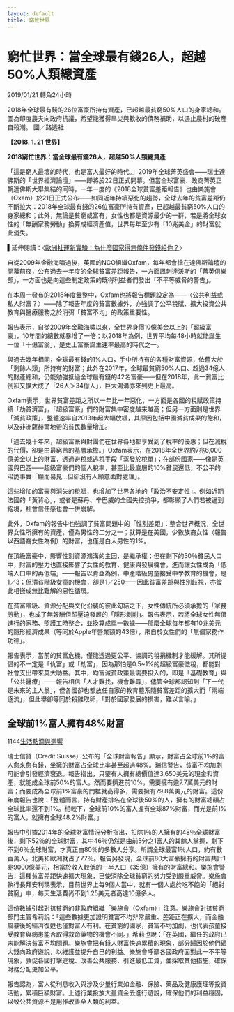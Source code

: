 ```yaml
---
layout: default
title: 窮忙世界
---
```


# 窮忙世界：當全球最有錢26人，超越50%人類總資產

2019/01/21 轉角24小時

2018年全球最有錢的26位富豪所持有資產，已超越最貧窮50%人口的身家總和。圖為印度農夫向政府抗議，希望能獲得旱災與歉收的債務補助，以遏止農村的破產自殺潮。
圖／路透社

 **【2018. 1. 21 世界】**

 **2018窮忙世界：當全球最有錢26人，超越50%人類總資產**

「這是窮人最壞的時代，也是富人最好的時代。」2019年全球菁英盛會——瑞士達佛斯的「世界經濟論壇」——即將於22日正式開幕。但當全球富豪、政商菁英正朝達佛斯大舉集結的同時，一年一度的《2018全球貧富差距報告》也由樂施會（Oxam）於21日正式公布——如同近年持續惡化的趨勢，全球去年的貧富差距仍不斷拉大：2018年全球最有錢的26位富豪所持有資產，已超越最貧窮50%人口的身家總和；此外，無論是貧窮或富有，女性也都是資源最少的一群，若是將全球女性的「無酬家務勞動」換算成經濟產值，世界每年至少有「10兆美金」的財富就此消失。

▌延伸閱讀：〈[歐洲社運新實驗：為什麼國家得無條件發錢給你？](https://global.udn.com/global_vision/story/8663/1449877)〉

自從2009年金融海嘯過後，英國的NGO組織Oxfam，每年都會搶在達佛斯論壇的開幕前夜，公布過去一年度的[全球貧富差距報告](https://oxfam.app.box.com/s/f9meuz1jrd9e1xrkrq59e37tpoppqup0/file/385579400762?fbclid=IwAR0X7mQPhp8qY4p9Agiynw5GkcPZWBe6SrMA3DV1QbnDWMmssFJsPQu36EI)，一方面諷刺達沃斯的「菁英俱樂部」，一方面也是向這些制定政策的既得利益者們發出「不平等威脅的警告」。

在本周一發布的2018年度彙整中，Oxfam也將報告標題設定為——〈公共利益或私人財富？〉——除了報告年度的貧富數據外，亦強調了公平稅賦、擴大投資公共教育與醫療服務之於消弭「貧富不均」的政策重要性。

報告表示，自從2009年金融海嘯以來，全世界身價10億美金以上的「超級富豪」，10年間的總數就暴增了一倍；以2018年為例，世界平均每48小時就能誕生一位「十億富翁」，是史上富豪誕生速率最高的時代之一。

與過去幾年相同，全球最有錢的1%人口，手中所持有的各種財富資源，依舊大於「剩餘人類」所持有的財富；此外在2017年，全球最貧窮50%人口、超過34億人的財產總和，仍能勉強抵過全球最有錢的42名富豪——但在2018年，此一貧富比例卻又擴大成了「26人＞34億人」，巨大鴻溝亦來到史上最高。

Oxfam表示，世界貧富差距之所以一年比一年惡化，一方面是各國的稅賦政策持續「劫貧濟富」，「超級富豪」們的財富集中密度越來越高；但另一方面則是世界「滅貧政策」，整體速率自2013年起大幅放緩，其原因包括中國滅貧成果的飽和，以及非洲薩赫爾地帶的貧民數量增加。

「過去幾十年來，超級富豪與財團們在世界各地都享受到了稅率的優惠；但在減稅的代價，卻是由最窮苦的基層承擔。」Oxfam表示，在2018年全世界約7兆6,000億美金以上的財富，透過避稅或逃稅手段「蒸發於稅單」；在部份國家——像是英國與巴西——超級富豪們的個人稅率，甚至比最底層的10%貧民還低，不公平的弔詭事實「顯而易見...但卻沒有人願意面對處理」。

這些增加的富豪與消失的稅賦，也增加了世界各地的「政治不安定性」。例如近期法國的「黃背心」，或者是蘇丹、辛巴威的全國失控抗爭，都彰顯了人們若被逼到絕境，社會信任感也會一併崩解。

此外，Oxfam的報告中也強調了貧富問題中的「性別差距」：整合世界概況，全世界女性所擁有的資產，僅為男性的二分之一；就算是在美國，少數族裔女性（報告以西語裔女性為例）的財富，也僅是白人男性的1%。

在頂級富豪中，影響性別資源鴻溝的主因，是繼承權；但在剩下的50％貧民人口中，財富的壓力也直接影響了女性的教育、健康與發展機會，進而讓女性成為「低端人口中的再低端」——報告以肯亞為例，中產階級男童接受中學教育的機會，是1／3；但清貧階級女童的機會，卻是1／250——因此貧富差距與性別歧視，亦彼此相嵌成無比難解的惡性循環。

在貧富階級、資源分配與文化沿襲的彼此勾結之下，女性傳統所必須承擔的「家務勞動」，也成了無報酬但卻壓迫發展的「隱形剝削」。報告表示，若將全球女性無償進行的家務、照護工時整合，並換算成單一數據——那麼全球每年都有10兆美元的隱形經濟成果（等同於Apple年營業額的43倍），來自於女性們的「無償家務作功德」。

報告表示，當前的貧富危機，僅能透過更公平、協調的稅捐機制才能緩解。其所提倡的不一定是「仇富」或「劫富」，因為那怕是0.5~1%的超級富豪徵稅，都能對社會支出帶來莫大助益。其中，均富滅貧政策最需要投入的，即是「基礎教育」與「公共醫療」——報告相信「人才難找，機會難尋」，儘管全球都認知到「下一代是未來的主人翁」，但各國卻也都放任自家的教育體系隨貧富差距的擴大而「兩端逐流」，但此舉卻等同於殺雞取卵，「對於國家發展的損害，難以言喻。」





## 全球前1%富人擁有48%財富

1144[生活點滴與迴響](http://blog.xuite.net/haggai_chang210/blog/?st=c&amp;w=5044378&amp;p=1)

 瑞士信貸（Credit
Suisse）公布的「全球財富報告」顯示，財富占全球前1%的富人愈來愈有錢，坐擁的財富占全球比率甚至超過48%。瑞信警告，貧富不均加劇可能會引發經濟衰退。報告指出，只要有人擁有總價值達3,650美元的現金和資產，就能成全球前50%的富人。然而要擠進前10%，需要擁有逾7.7萬美元的財富；而要成為全球前1%富豪的門檻就高得多，需要擁有79.8萬美元的財富。這份年度報告也說：「整體而言，持有財產排名在全球後50%的人，擁有的財富總額占全球比率還不到1%。相較下，全球前10%的富人握有全球87%財富，而光是前1%的富人，就擁有全球48.2%財富。」


報告中引據2014年的全球財富情況分析指出，扣除1％的人擁有的48％全球財富後，剩下52％的全球財富，其中46％仍然是由前5分之1富人的其餘人掌握，剩下不到6％全球財富，才真正由80％的多數人分享。所謂全球最富1％人口，約有數百萬人，北美和歐洲就占了77％。報告另發現，全球前80大富豪擁有的財富共計1兆9000億美元，相當於收入較低的一半人口（35億）擁有的財富總和。樂施會警告，這種貧富差距快速擴大現象，已使消除全球貧窮的努力受到嚴重威脅。樂施會執行長拜安利瑪表示，目前世界上每9個人當中，就有一個人處於吃不飽的「絕對貧窮」中，每天生活費尚不到1.25美元者高達10億多人。


這份數據引起對抗貧窮的非政府組織「樂施會（Oxfam）」注意。樂施會對抗貧窮部門主管希莉說：「這些數據更加證明貧富不均非常嚴重、差距正在擴大，而金融風暴後的經濟復甦也僅對富人有利。在貧窮的國家，貧富不均加劇，也代表孩童接受教育與病患能否取得救命藥物的機會不同。」希莉也說：「在英國，繼任的政府已未能解決貧富不均問題。樂施會把有錢人財富快速累積的現象，部分歸因於他們砸大錢向政府遊說，以維護並提升自己的利益。樂施會呼籲各國政府面對此一不平等現象，敦促各國打擊逃稅、改善公共服務、引進最低工資，並採取其他措施，確保財務分配更加公平。


報告認為，富人從利息收入與涉及少量行業如金融、保險、藥品及健康護理等投資活動，累積巨額財富。上述行業投放大量資金去進行遊說，確保他們的利益穩固，以致公共資源不是用作改善全人類的利益。